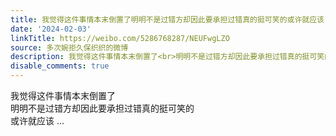 ```yaml
---
title: 我觉得这件事情本末倒置了明明不是过错方却因此要承担过错真的挺可笑的或许就应该
date: '2024-02-03'
linkTitle: https://weibo.com/5286768287/NEUFwgLZO
source: 多次婉拒久保织织的微博
description: 我觉得这件事情本末倒置了<br>明明不是过错方却因此要承担过错真的挺可笑的<br>或许就应该  ...
disable_comments: true
---
```

我觉得这件事情本末倒置了<br>明明不是过错方却因此要承担过错真的挺可笑的<br>或许就应该  ...